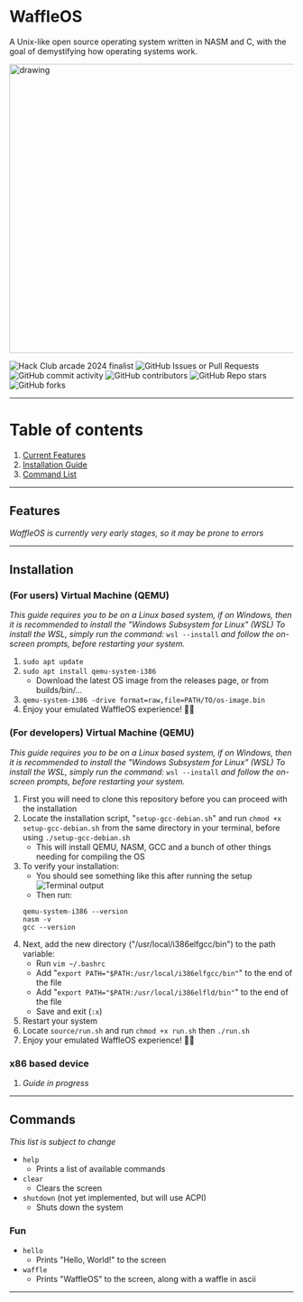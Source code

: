 # WaffleOS
A Unix-like open source operating system written in NASM and C, with the goal of demystifying how operating systems work.

<img src="https://github.com/user-attachments/assets/0553e678-e8b8-4853-ad1e-6e97e162c5fd" alt="drawing" width="512"/>

![Hack Club arcade 2024 finalist](https://img.shields.io/badge/Hack%20Club%20arcade%202024-finalist-gold?logo=https%3A%2F%2Fassets.hackclub.com%2Ficon-rounded.png&logoSize=auto&labelColor=orange)
![GitHub Issues or Pull Requests](https://img.shields.io/github/issues/AlanDoesCS/WaffleOS)
![GitHub commit activity](https://img.shields.io/github/commit-activity/t/AlanDoesCS/WaffleOS)
![GitHub contributors](https://img.shields.io/github/contributors/AlanDoesCS/WaffleOS)
![GitHub Repo stars](https://img.shields.io/github/stars/AlanDoesCS/WaffleOS)
![GitHub forks](https://img.shields.io/github/forks/AlanDoesCS/WaffleOS)

---
# Table of contents
1) [Current Features](#features)
2) [Installation Guide](#installation)
3) [Command List](#commands)

---
## Features
*WaffleOS is currently very early stages, so it may be prone to errors*

---
## Installation

### (For users) Virtual Machine (QEMU)
*This guide requires you to be on a Linux based system, if on Windows, then it is recommended to install the "Windows Subsystem for Linux" (WSL)*
*To install the WSL, simply run the command:* `wsl --install` *and follow the on-screen prompts, before restarting your system.*

1) `sudo apt update`
2) `sudo apt install qemu-system-i386`
   - Download the latest OS image from the releases page, or from builds/bin/...
3) `qemu-system-i386 -drive format=raw,file=PATH/TO/os-image.bin`
4) Enjoy your emulated WaffleOS experience! 🎉🎉

### (For developers) Virtual Machine (QEMU)
*This guide requires you to be on a Linux based system, if on Windows, then it is recommended to install the "Windows Subsystem for Linux" (WSL)*
*To install the WSL, simply run the command:* `wsl --install` *and follow the on-screen prompts, before restarting your system.*

1) First you will need to clone this repository before you can proceed with the installation
2) Locate the installation script, "`setup-gcc-debian.sh`" and run `chmod +x setup-gcc-debian.sh` from the same directory in your terminal, before using `./setup-gcc-debian.sh`
    - This will install QEMU, NASM, GCC and a bunch of other things needing for compiling the OS
3) To verify your installation:
    - You should see something like this after running the setup
      ![Terminal output](https://github.com/AlanDoesCS/WaffleOS/assets/95879019/72d8dc06-bd04-4357-9046-aeb43f707513)
    - Then run:
   ```shell
   qemu-system-i386 --version
   nasm -v
   gcc --version
   ```
4) Next, add the new directory ("/usr/local/i386elfgcc/bin") to the path variable:
    - Run `vim ~/.bashrc`
    - Add "`export PATH="$PATH:/usr/local/i386elfgcc/bin"`" to the end of the file
    - Add "`export PATH="$PATH:/usr/local/i386elfld/bin"`" to the end of the file
    - Save and exit (`:x`)
5) Restart your system
6) Locate `source/run.sh` and run `chmod +x run.sh` then `./run.sh`
7) Enjoy your emulated WaffleOS experience! 🎉🎉

### x86 based device

1) *Guide in progress*

---
## Commands
*This list is subject to change*

- `help`
  - Prints a list of available commands
- `clear`
  - Clears the screen
- `shutdown` (not yet implemented, but will use ACPI)
  - Shuts down the system

### Fun
- `hello`
  - Prints "Hello, World!" to the screen
- `waffle`
    - Prints "WaffleOS" to the screen, along with a waffle in ascii
---
